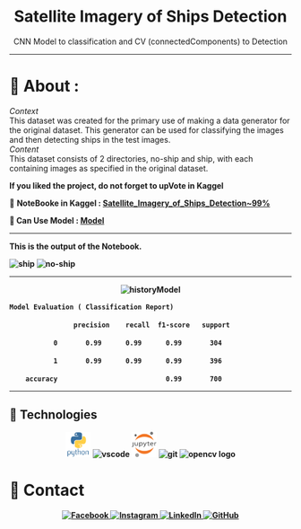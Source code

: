 <div align="center"> 

# Satellite Imagery of Ships Detection
CNN Model to classification and CV (connectedComponents) to Detection 


<hr>
</div>

# 🎯 About : 

*Context* <br>
This dataset was created for the primary use of making a data generator for the original dataset. This generator can be used for classifying the images and then detecting ships in the test images.
<br>
*Content*
<br>
This dataset consists of 2 directories, no-ship and ship, with each containing images as specified in the original dataset.


<b> If you liked the project, do not forget to upVote in Kaggel </b>

🔗 <b> NoteBooke in Kaggel  : [Satellite_Imagery_of_Ships_Detection~99%](https://www.kaggle.com/code/zeyadusf/satellite-imagery-of-ships-detection-99)

🔗 <b> Can Use Model : [Model](https://github.com/zeyadusf/Satellite_Imagery_of_Ships_Detection/blob/main/model.h5) </b>


<hr>

<b>This is the output of the Notebook.</b>



![ship](https://github.com/zeyadusf/Satellite_Imagery_of_Ships_Detection/assets/83798621/8d6903c5-d6ff-4306-8c1a-c584eaca22c3)
![no-ship](https://github.com/zeyadusf/Satellite_Imagery_of_Ships_Detection/assets/83798621/ce1bb2fc-984a-4e85-9057-9bccd0971f0c)

<hr>

<div align="center"> 
  
![historyModel](https://github.com/zeyadusf/Satellite_Imagery_of_Ships_Detection/assets/83798621/fb2da9d3-a672-4808-97fa-564099ab52cc)

</div>


```
Model Evaluation ( Classification Report)

                precision    recall  f1-score   support

           0       0.99      0.99      0.99       304

           1       0.99      0.99      0.99       396

    accuracy                           0.99       700

```


<hr>

## :rocket: Technologies ##
<p align='center'>
<img src=https://raw.githubusercontent.com/devicons/devicon/master/icons/python/python-original-wordmark.svg width="45" height="45" />
<img src="https://cdn.jsdelivr.net/gh/devicons/devicon/icons/vscode/vscode-original.svg" alt="vscode" width="45" height="45"/>
<img src="https://raw.githubusercontent.com/devicons/devicon/master/icons/jupyter/jupyter-original-wordmark.svg" alt="Jupyter" width="45" height="45" />
<img src="https://cdn.jsdelivr.net/gh/devicons/devicon/icons/git/git-original.svg" alt="git" width="45" height="45"/>
<img src="https://cdn.jsdelivr.net/gh/devicons/devicon/icons/opencv/opencv-original.svg" height="40" alt="opencv logo"  />


<!--Social Media-->


# :email: Contact #

<p align="center">
 <a href="https://www.facebook.com/ziayd.yosif" target="_blank">
  <img src="https://img.shields.io/badge/-Zeyad Usf-1877F2?style=flat&logo=facebook&logoColor=white" alt="Facebook" />
</a>

<a href="https://www.instagram.com/zeyadusf/" target="_blank">
  <img src="https://img.shields.io/badge/-zeyadusf-white?style=flat&logo=instagram&logoColor=#E65468" alt="Instagram" />
</a>


<a href="https://www.linkedin.com/in/zeyadusf/" target="_blank">
  <img src="https://img.shields.io/badge/-Zeyad Usf-0077B5?style=flat&logo=linkedin&logoColor=white" alt="LinkedIn" />
</a>

<a href="https://github.com/zeyadusf" target="_blank">
  <img src="https://img.shields.io/badge/-@zeyadusf-181717?style=flat&logo=github&logoColor=white" alt="GitHub" />
</a>




